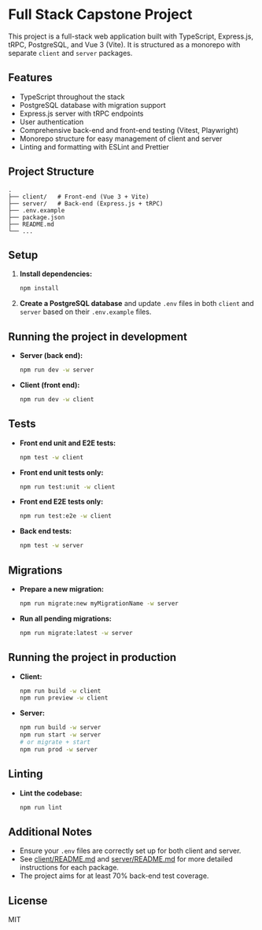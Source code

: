 # Full Stack Capstone Project

This project is a full-stack web application built with TypeScript, Express.js, tRPC, PostgreSQL, and Vue 3 (Vite). It is structured as a monorepo with separate `client` and `server` packages.

## Features

- TypeScript throughout the stack
- PostgreSQL database with migration support
- Express.js server with tRPC endpoints
- User authentication
- Comprehensive back-end and front-end testing (Vitest, Playwright)
- Monorepo structure for easy management of client and server
- Linting and formatting with ESLint and Prettier

## Project Structure

```
.
├── client/   # Front-end (Vue 3 + Vite)
├── server/   # Back-end (Express.js + tRPC)
├── .env.example
├── package.json
├── README.md
└── ...
```

## Setup

1. **Install dependencies:**

   ```bash
   npm install
   ```

2. **Create a PostgreSQL database** and update `.env` files in both `client` and `server` based on their `.env.example` files.

## Running the project in development

- **Server (back end):**
  ```bash
  npm run dev -w server
  ```
- **Client (front end):**
  ```bash
  npm run dev -w client
  ```

## Tests

- **Front end unit and E2E tests:**
  ```bash
  npm test -w client
  ```
- **Front end unit tests only:**
  ```bash
  npm run test:unit -w client
  ```
- **Front end E2E tests only:**
  ```bash
  npm run test:e2e -w client
  ```
- **Back end tests:**
  ```bash
  npm test -w server
  ```

## Migrations

- **Prepare a new migration:**
  ```bash
  npm run migrate:new myMigrationName -w server
  ```
- **Run all pending migrations:**
  ```bash
  npm run migrate:latest -w server
  ```

## Running the project in production

- **Client:**
  ```bash
  npm run build -w client
  npm run preview -w client
  ```
- **Server:**
  ```bash
  npm run build -w server
  npm run start -w server
  # or migrate + start
  npm run prod -w server
  ```

## Linting

- **Lint the codebase:**
  ```bash
  npm run lint
  ```

## Additional Notes

- Ensure your `.env` files are correctly set up for both client and server.
- See [client/README.md](client/README.md) and [server/README.md](server/README.md) for more detailed instructions for each package.
- The project aims for at least 70% back-end test coverage.

## License

MIT
